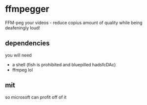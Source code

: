 # ffmpegger
FFM-peg your videos - reduce copius amount of quality while being deafeningly loud!

## dependencies
you will need
 - a shell (fish is prohibited and bluepilled hadsfcDAc)
 - ffmpeg lol
 
## mit
so microsoft can profit off of it